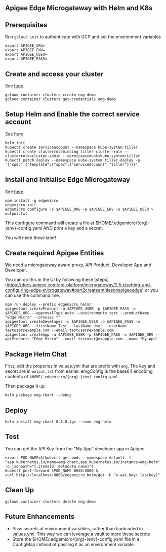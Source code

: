 Apigee Edge Microgateway with Helm and K8s
---

## Prerequisites

Run `gcloud init` to authenticate with GCP and set the environment variables
```
export APIGEE_ORG=
export APIGEE_ENV=
export APIGEE_USER=
export APIGEE_PASS=

```

## Create and access your cluster

See [here](https://cloud.google.com/kubernetes-engine/docs/how-to/creating-a-cluster)

```
gcloud container clusters create emg-demo
gcloud container clusters get-credentials emg-demo
```

## Setup Helm and Enable the correct service account

See [here](https://helm.sh/docs/using_helm/)

```
helm init
kubectl create serviceaccount --namespace kube-system tiller
kubectl create clusterrolebinding tiller-cluster-rule --clusterrole=cluster-admin --serviceaccount=kube-system:tiller
kubectl patch deploy --namespace kube-system tiller-deploy -p '{"spec":{"template":{"spec":{"serviceAccount":"tiller"}}}}'
```

## Install and Initialise Edge Microgateway 

See [here](https://docs.apigee.com/api-platform/microgateway/2.5.x/setting-and-configuring-edge-microgateway)

```
npm install -g edgemicro
edgemicro init
edgemicro configure -o $APIGEE_ORG -e $APIGEE_ENV -u $APIGEE_USER > output.txt
```

This configure command will create a file at $HOME/.edgemicro/{org}-{env}-config.yaml AND print a key and a secret.

You will need these later!

## Create required Apigee Entities

We need a microgateway aware proxy, API Product, Developer App and Developer. 

You can do this in the UI by following these [steps] (https://docs.apigee.com/api-platform/microgateway/2.5.x/setting-and-configuring-edge-microgateway#part2createentitiesonapigeeedge) or you can use the command line.

```
npm run deploy --prefix edgemicro_helm/
apigeetool createProduct -u $APIGEE_USER -p $APIGEE_PASS -o $APIGEE_ORG --approvalType auto --environments test --productName "Edge Micro" --proxies ""
apigeetool createDeveloper -u $APIGEE_USER -p $APIGEE_PASS -o $APIGEE_ORG --firstName Test --lastName User --userName testuser@example.com --email testuser@example.com
apigeetool createApp -u $APIGEE_USER -p $APIGEE_PASS -o $APIGEE_ORG --apiProducts "Edge Micro" --email testuser@example.com --name "My App"
```

## Package Helm Chat

  First, edit the properies in values.yml that are prefix with `emg`. The key and secret are in `output.txt` from earlier. emgConfig is the base64 encoding contents of `$HOME/.edgemicro/{org}-{env}-config.yaml`.


Then package it up:

```
helm package emg-chart --debug
```

## Deploy

```
helm install emg-chart-0.1.0.tgz --name emg-helm
```

## Test

You can get the API Key from the "My App" developer app in Apigee

```
export POD_NAME=$(kubectl get pods --namespace default -l "app.kubernetes.io/name=emg-chart,app.kubernetes.io/instance=emg-helm" -o jsonpath="{.items[0].metadata.name}")
kubectl port-forward $POD_NAME 8080:8000 &
curl http://localhost:8080/edgemicro_helm/get -H "x-api-key: [apikey]"

```

## Clean Up
```
gcloud container clusters delete emg-demo
```


## Future Enhancements

- Pass secrets at environment variables, rather than hardcoded in values.yml. This way we can leverage a vault to store these secrets
- Store the $HOME/.edgemicro/{org}-{env}-config.yaml file in a ConfigMap instead of passing it as an environment variable.

